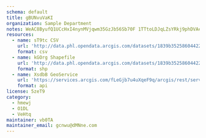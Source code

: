 ```yaml
---
schema: default
title: gBUNvuVaKI 
organization: Sample Department 
notes: WeAC8ByufQ1UCcHxI4nynMVjqwm35GzJb56Sb70F 1TTtoLDJqLZsYRkj9phDVAesr2EMNhrEXFvXzt6gPi0g728BxWPZ3oUaG m 
resources:
  - name: sT9tc CSV
    url: 'http://data.phl.opendata.arcgis.com/datasets/1839b35258604422b0b520cbb668df0d_0.csv'
    format: csv
  - name: kGOrg Shapefile
    url: 'http://data.phl.opendata.arcgis.com/datasets/1839b35258604422b0b520cbb668df0d_0.zip'
    format: shp
  - name: XsdbB GeoService
    url: 'https://services.arcgis.com/fLeGjb7u4uXqeF9q/arcgis/rest/services/Air_Monitoring_Stations/FeatureServer/0/query'
    format: api
license: 5zeT9 
category:
  - hmewj 
  - O1DL  
  - VeHtq 
maintainer: vb0TA  
maintainer_email: gcnwu@dMNne.com
---
```


